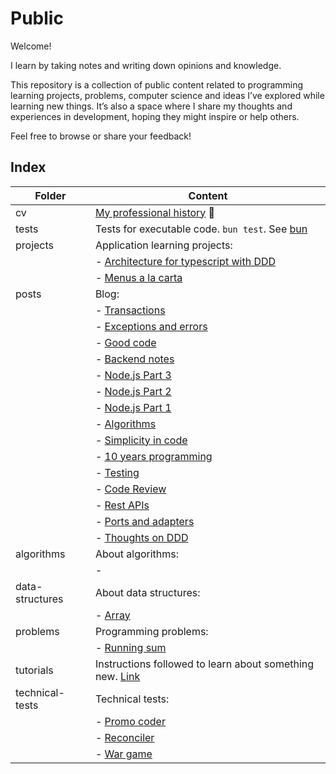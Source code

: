 # Public

Welcome!

I learn by taking notes and writing down opinions and knowledge.

This repository is a collection of public content related to programming learning projects, problems, computer science and ideas I’ve explored while learning new things.
It’s also a space where I share my thoughts and experiences in development, hoping they might inspire or help others.

Feel free to browse or share your feedback!

## Index

| Folder          | Content                                                                          |
| --------------- | -------------------------------------------------------------------------------- |
| cv              | [My professional history](cv/README.md) 💼                                       |
| tests           | Tests for executable code. `bun test`. See [bun](https://bun.sh)                 |
| projects        | Application learning projects:                                                   |
|                 | - [Architecture for typescript with DDD](projects/architecture-ts-ddd/README.md) |
|                 | - [Menus a la carta](projects/menus-a-la-carta/README.md)                        |
| posts           | Blog:                                                                            |
|                 | - [Transactions](posts/2024-09-09-transactions.md)                               |
|                 | - [Exceptions and errors](posts/2024-08-26-exceptions-and-errors.md)             |
|                 | - [Good code](posts/2023-09-14-good-code.md)                                     |
|                 | - [Backend notes](posts/2023-07-28-backend-notes.md)                             |
|                 | - [Node.js Part 3](posts/2023-07-14-node-js-3.md)                                |
|                 | - [Node.js Part 2](posts/2023-07-11-node-js-2.md)                                |
|                 | - [Node.js Part 1](posts/2023-07-10-node-js-1.md)                                |
|                 | - [Algorithms](posts/2023-01-03-algorithms.md)                                   |
|                 | - [Simplicity in code](posts/2022-11-10-simplicity-in-code.md)                   |
|                 | - [10 years programming](posts/2022-11-04-ten-years-programming.md)              |
|                 | - [Testing](posts/2020-02-21-testing.md)                                         |
|                 | - [Code Review](posts/2019-03-25-code-review.md)                                 |
|                 | - [Rest APIs](posts/2017-05-20-rest-apis.md)                                     |
|                 | - [Ports and adapters](posts/2016-06-06-ports-and-adapters.md)                   |
|                 | - [Thoughts on DDD](posts/2016-05-25-thoughts-on-ddd.md)                         |
| algorithms      | About algorithms:                                                                |
|                 | -                                                                                |
| data-structures | About data structures:                                                           |
|                 | - [Array](data-structures/array.ts)                                              |
| problems        | Programming problems:                                                            |
|                 | - [Running sum](problems/easy/running_sum.ts)                                    |
| tutorials       | Instructions followed to learn about something new. [Link](tutorials/README.md)  |
| technical-tests | Technical tests:                                                                 |
|                 | - [Promo coder](technical-tests/promo-coder/README.md)                           |
|                 | - [Reconciler](technical-tests/reconciler/README.md)                             |
|                 | - [War game](technical-tests/war-game/README.md)                                 |
